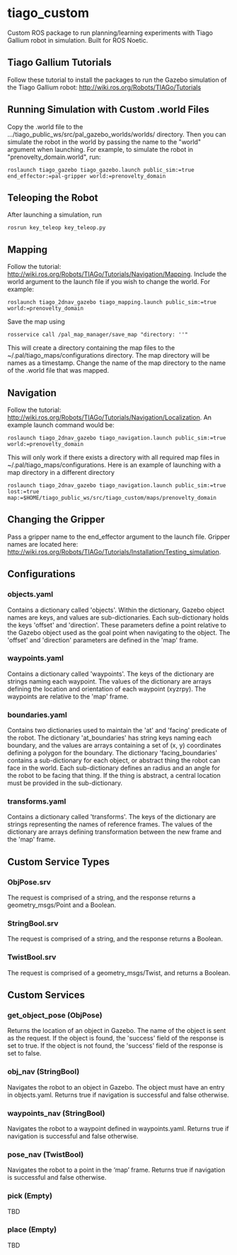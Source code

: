 # tiago_custom
Custom ROS package to run planning/learning experiments with Tiago Gallium robot in simulation. Built for ROS Noetic.

## Tiago Gallium Tutorials
Follow these tutorial to install the packages to run the Gazebo simulation of the Tiago Gallium robot: http://wiki.ros.org/Robots/TIAGo/Tutorials

## Running Simulation with Custom .world Files
Copy the .world file to the .../tiago_public_ws/src/pal_gazebo_worlds/worlds/ directory. Then you can simulate the robot in the world by passing the name to the "world" argument when launching. For example, to simulate the robot in "prenovelty_domain.world", run:

```
roslaunch tiago_gazebo tiago_gazebo.launch public_sim:=true end_effector:=pal-gripper world:=prenovelty_domain
``` 

## Teleoping the Robot
After launching a simulation, run

```
rosrun key_teleop key_teleop.py
```

## Mapping
Follow the tutorial: http://wiki.ros.org/Robots/TIAGo/Tutorials/Navigation/Mapping. Include the world argument to the launch file if you wish to change the world. For example: 

```
roslaunch tiago_2dnav_gazebo tiago_mapping.launch public_sim:=true world:=prenovelty_domain
```

Save the map using 

```
rosservice call /pal_map_manager/save_map "directory: ''"
```

This will create a directory containing the map files to the ~/.pal/tiago_maps/configurations directory. The map directory will be names as a timestamp. Change the name of the map directory to the name of the .world file that was mapped.

## Navigation
Follow the tutorial: http://wiki.ros.org/Robots/TIAGo/Tutorials/Navigation/Localization. An example launch command would be: 

```
roslaunch tiago_2dnav_gazebo tiago_navigation.launch public_sim:=true world:=prenovelty_domain
```

This will only work if there exists a directory with all required map files in ~/.pal/tiago_maps/configurations. Here is an example of launching with a map directory in a different directory

```
roslaunch tiago_2dnav_gazebo tiago_navigation.launch public_sim:=true lost:=true map:=$HOME/tiago_public_ws/src/tiago_custom/maps/prenovelty_domain
```

## Changing the Gripper
Pass a gripper name to the end_effector argument to the launch file. Gripper names are located here: http://wiki.ros.org/Robots/TIAGo/Tutorials/Installation/Testing_simulation.

## Configurations
### objects.yaml
Contains a dictionary called 'objects'. Within the dictionary, Gazebo object names are keys, and values are sub-dictionaries. Each sub-dictionary holds the keys 'offset' and 'direction'. These parameters define a point relative to the Gazebo object used as the goal point when navigating to the object. The 'offset' and 'direction' parameters are defined in the 'map' frame.

### waypoints.yaml
Contains a dictionary called 'waypoints'. The keys of the dictionary are strings naming each waypoint. The values of the dictionary are arrays defining the location and orientation of each waypoint (xyzrpy). The waypoints are relative to the 'map' frame.

### boundaries.yaml
Contains two dictionaries used to maintain the 'at' and 'facing' predicate of the robot. The dictionary 'at_boundaries' has string keys naming each boundary, and the values are arrays containing a set of (x, y) coordinates defining a polygon for the boundary. The dictionary 'facing_boundaries' contains a sub-dictionary for each object, or abstract thing the robot can face in the world. Each sub-dictionary defines an radius and an angle for the robot to be facing that thing. If the thing is abstract, a central location must be provided in the sub-dictionary. 

### transforms.yaml
Contains a dictionary called 'transforms'. The keys of the dictionary are strings representing the names of reference frames. The values of the dictionary are arrays defining transformation between the new frame and the 'map' frame.

## Custom Service Types
### ObjPose.srv
The request is comprised of a string, and the response returns a geometry_msgs/Point and a Boolean.

### StringBool.srv
The request is comprised of a string, and the response returns a Boolean.

### TwistBool.srv
The request is comprised of a geometry_msgs/Twist, and returns a Boolean.

## Custom Services
### get_object_pose (ObjPose)
Returns the location of an object in Gazebo. The name of the object is sent as the request. If the object is found, the 'success' field of the response is set to true. If the object is not found, the 'success' field of the response is set to false.

### obj_nav (StringBool)
Navigates the robot to an object in Gazebo. The object must have an entry in objects.yaml. Returns true if navigation is successful and false otherwise.

### waypoints_nav (StringBool)
Navigates the robot to a waypoint defined in waypoints.yaml. Returns true if navigation is successful and false otherwise.

### pose_nav (TwistBool)
Navigates the robot to a point in the ‘map’ frame.  Returns true if navigation is successful and false otherwise.

### pick (Empty)
TBD

### place (Empty)
TBD